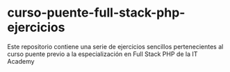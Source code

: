 # curso-puente-full-stack-php-ejercicios
Este repositorio contiene una serie de ejercicios sencillos pertenecientes al curso puente previo a la especialización en Full Stack PHP de la IT Academy
